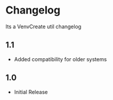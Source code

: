 # Changelog
Its a VenvCreate util changelog
## 1.1
- Added compatibility for older systems
## 1.0
- Initial Release
